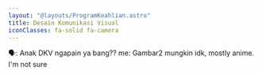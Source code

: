 ```yaml
---
layout: "@layouts/ProgramKeahlian.astro"
title: Desain Komunikasi Visual
iconClasses: fa-solid fa-camera
---
```


🗣️: Anak DKV ngapain ya bang??
me: Gambar2 mungkin idk, mostly anime. I'm not sure
